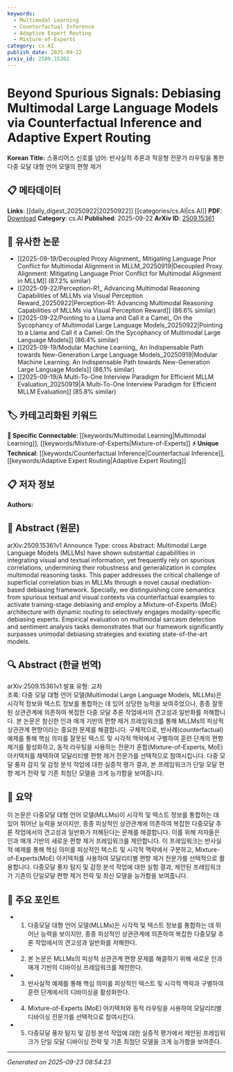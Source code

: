 ```yaml
---
keywords:
  - Multimodal Learning
  - Counterfactual Inference
  - Adaptive Expert Routing
  - Mixture-of-Experts
category: cs.AI
publish_date: 2025-09-22
arxiv_id: 2509.15361
---
```


<!-- KEYWORD_LINKING_METADATA:
{
  "processed_timestamp": "2025-09-23T08:54:23.755837",
  "vocabulary_version": "1.0",
  "selected_keywords": [
    "Multimodal Learning",
    "Counterfactual Inference",
    "Adaptive Expert Routing",
    "Mixture-of-Experts"
  ],
  "rejected_keywords": [],
  "similarity_scores": {
    "Multimodal Learning": 0.85,
    "Counterfactual Inference": 0.78,
    "Adaptive Expert Routing": 0.77,
    "Mixture-of-Experts": 0.8
  },
  "extraction_method": "AI_prompt_based",
  "budget_applied": true,
  "candidates_json": {
    "candidates": [
      {
        "surface": "Multimodal Large Language Models",
        "canonical": "Multimodal Learning",
        "aliases": [
          "MLLMs"
        ],
        "category": "specific_connectable",
        "rationale": "Multimodal Learning is a trending concept that enhances connectivity by linking visual and textual modalities.",
        "novelty_score": 0.55,
        "connectivity_score": 0.89,
        "specificity_score": 0.78,
        "link_intent_score": 0.85
      },
      {
        "surface": "Counterfactual Inference",
        "canonical": "Counterfactual Inference",
        "aliases": [
          "Counterfactual Analysis"
        ],
        "category": "unique_technical",
        "rationale": "Counterfactual Inference is a unique technique that can link to causal reasoning and debiasing strategies.",
        "novelty_score": 0.72,
        "connectivity_score": 0.65,
        "specificity_score": 0.81,
        "link_intent_score": 0.78
      },
      {
        "surface": "Adaptive Expert Routing",
        "canonical": "Adaptive Expert Routing",
        "aliases": [
          "Dynamic Expert Routing"
        ],
        "category": "unique_technical",
        "rationale": "This concept is specific to the paper's framework and connects to dynamic model architectures.",
        "novelty_score": 0.68,
        "connectivity_score": 0.6,
        "specificity_score": 0.82,
        "link_intent_score": 0.77
      },
      {
        "surface": "Mixture-of-Experts",
        "canonical": "Mixture-of-Experts",
        "aliases": [
          "MoE"
        ],
        "category": "specific_connectable",
        "rationale": "Mixture-of-Experts is a well-known model architecture that enhances connectivity with modular learning approaches.",
        "novelty_score": 0.5,
        "connectivity_score": 0.85,
        "specificity_score": 0.75,
        "link_intent_score": 0.8
      }
    ],
    "ban_list_suggestions": [
      "debiasing",
      "superficial correlation bias",
      "empirical evaluation"
    ]
  },
  "decisions": [
    {
      "candidate_surface": "Multimodal Large Language Models",
      "resolved_canonical": "Multimodal Learning",
      "decision": "linked",
      "scores": {
        "novelty": 0.55,
        "connectivity": 0.89,
        "specificity": 0.78,
        "link_intent": 0.85
      }
    },
    {
      "candidate_surface": "Counterfactual Inference",
      "resolved_canonical": "Counterfactual Inference",
      "decision": "linked",
      "scores": {
        "novelty": 0.72,
        "connectivity": 0.65,
        "specificity": 0.81,
        "link_intent": 0.78
      }
    },
    {
      "candidate_surface": "Adaptive Expert Routing",
      "resolved_canonical": "Adaptive Expert Routing",
      "decision": "linked",
      "scores": {
        "novelty": 0.68,
        "connectivity": 0.6,
        "specificity": 0.82,
        "link_intent": 0.77
      }
    },
    {
      "candidate_surface": "Mixture-of-Experts",
      "resolved_canonical": "Mixture-of-Experts",
      "decision": "linked",
      "scores": {
        "novelty": 0.5,
        "connectivity": 0.85,
        "specificity": 0.75,
        "link_intent": 0.8
      }
    }
  ]
}
-->

# Beyond Spurious Signals: Debiasing Multimodal Large Language Models via Counterfactual Inference and Adaptive Expert Routing

**Korean Title:** 스퓨리어스 신호를 넘어: 반사실적 추론과 적응형 전문가 라우팅을 통한 다중 모달 대형 언어 모델의 편향 제거

## 📋 메타데이터

**Links**: [[daily_digest_20250922|20250922]] [[categories/cs.AI|cs.AI]]
**PDF**: [Download](https://arxiv.org/pdf/2509.15361.pdf)
**Category**: cs.AI
**Published**: 2025-09-22
**ArXiv ID**: [2509.15361](https://arxiv.org/abs/2509.15361)

## 🔗 유사한 논문
- [[2025-09-19/Decoupled Proxy Alignment_ Mitigating Language Prior Conflict for Multimodal Alignment in MLLM_20250919|Decoupled Proxy Alignment: Mitigating Language Prior Conflict for Multimodal Alignment in MLLM]] (87.2% similar)
- [[2025-09-22/Perception-R1_ Advancing Multimodal Reasoning Capabilities of MLLMs via Visual Perception Reward_20250922|Perception-R1: Advancing Multimodal Reasoning Capabilities of MLLMs via Visual Perception Reward]] (86.6% similar)
- [[2025-09-22/Pointing to a Llama and Call it a Camel_ On the Sycophancy of Multimodal Large Language Models_20250922|Pointing to a Llama and Call it a Camel: On the Sycophancy of Multimodal Large Language Models]] (86.4% similar)
- [[2025-09-19/Modular Machine Learning_ An Indispensable Path towards New-Generation Large Language Models_20250919|Modular Machine Learning: An Indispensable Path towards New-Generation Large Language Models]] (86.1% similar)
- [[2025-09-19/A Multi-To-One Interview Paradigm for Efficient MLLM Evaluation_20250919|A Multi-To-One Interview Paradigm for Efficient MLLM Evaluation]] (85.8% similar)

## 🏷️ 카테고리화된 키워드
**🔗 Specific Connectable**: [[keywords/Multimodal Learning|Multimodal Learning]], [[keywords/Mixture-of-Experts|Mixture-of-Experts]]
**⚡ Unique Technical**: [[keywords/Counterfactual Inference|Counterfactual Inference]], [[keywords/Adaptive Expert Routing|Adaptive Expert Routing]]

## 📋 저자 정보

**Authors:** 

## 📄 Abstract (원문)

arXiv:2509.15361v1 Announce Type: cross 
Abstract: Multimodal Large Language Models (MLLMs) have shown substantial capabilities in integrating visual and textual information, yet frequently rely on spurious correlations, undermining their robustness and generalization in complex multimodal reasoning tasks. This paper addresses the critical challenge of superficial correlation bias in MLLMs through a novel causal mediation-based debiasing framework. Specially, we distinguishing core semantics from spurious textual and visual contexts via counterfactual examples to activate training-stage debiasing and employ a Mixture-of-Experts (MoE) architecture with dynamic routing to selectively engages modality-specific debiasing experts. Empirical evaluation on multimodal sarcasm detection and sentiment analysis tasks demonstrates that our framework significantly surpasses unimodal debiasing strategies and existing state-of-the-art models.

## 🔍 Abstract (한글 번역)

arXiv:2509.15361v1 발표 유형: 교차  
초록: 다중 모달 대형 언어 모델(Multimodal Large Language Models, MLLMs)은 시각적 정보와 텍스트 정보를 통합하는 데 있어 상당한 능력을 보여주었으나, 종종 잘못된 상관관계에 의존하여 복잡한 다중 모달 추론 작업에서의 견고성과 일반화를 저해합니다. 본 논문은 참신한 인과 매개 기반의 편향 제거 프레임워크를 통해 MLLMs의 피상적 상관관계 편향이라는 중요한 문제를 해결합니다. 구체적으로, 반사례(counterfactual) 예제를 통해 핵심 의미를 잘못된 텍스트 및 시각적 맥락에서 구별하여 훈련 단계의 편향 제거를 활성화하고, 동적 라우팅을 사용하는 전문가 혼합(Mixture-of-Experts, MoE) 아키텍처를 채택하여 모달리티별 편향 제거 전문가를 선택적으로 참여시킵니다. 다중 모달 풍자 감지 및 감정 분석 작업에 대한 실증적 평가 결과, 본 프레임워크가 단일 모달 편향 제거 전략 및 기존 최첨단 모델을 크게 능가함을 보여줍니다.

## 📝 요약

이 논문은 다중모달 대형 언어 모델(MLLMs)이 시각적 및 텍스트 정보를 통합하는 데 있어 뛰어난 능력을 보이지만, 종종 피상적인 상관관계에 의존하여 복잡한 다중모달 추론 작업에서의 견고성과 일반화가 저해된다는 문제를 해결합니다. 이를 위해 저자들은 인과 매개 기반의 새로운 편향 제거 프레임워크를 제안합니다. 이 프레임워크는 반사실적 예제를 통해 핵심 의미를 피상적인 텍스트 및 시각적 맥락에서 구분하고, Mixture-of-Experts(MoE) 아키텍처를 사용하여 모달리티별 편향 제거 전문가를 선택적으로 활용합니다. 다중모달 풍자 탐지 및 감정 분석 작업에 대한 실험 결과, 제안된 프레임워크가 기존의 단일모달 편향 제거 전략 및 최신 모델을 능가함을 보여줍니다.

## 🎯 주요 포인트

- 1. 다중모달 대형 언어 모델(MLLMs)은 시각적 및 텍스트 정보를 통합하는 데 뛰어난 능력을 보이지만, 종종 피상적인 상관관계에 의존하여 복잡한 다중모달 추론 작업에서의 견고성과 일반화를 저해한다.
- 2. 본 논문은 MLLMs의 피상적 상관관계 편향 문제를 해결하기 위해 새로운 인과 매개 기반의 디바이싱 프레임워크를 제안한다.
- 3. 반사실적 예제를 통해 핵심 의미를 피상적인 텍스트 및 시각적 맥락과 구별하여 훈련 단계에서의 디바이싱을 활성화한다.
- 4. Mixture-of-Experts (MoE) 아키텍처와 동적 라우팅을 사용하여 모달리티별 디바이싱 전문가를 선택적으로 참여시킨다.
- 5. 다중모달 풍자 탐지 및 감정 분석 작업에 대한 실증적 평가에서 제안된 프레임워크가 단일 모달 디바이싱 전략 및 기존 최첨단 모델을 크게 능가함을 보여준다.


---

*Generated on 2025-09-23 08:54:23*